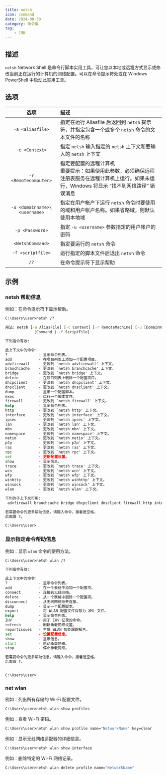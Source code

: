 ```yaml
---
title: netsh
icon: command
date: 2024-08-30
category: 命令集
tag:
    - CMD
---
```


## 描述

`netsh` Network Shell 是命令行脚本实用工具，可让您以本地或远程方式显示或修改当前正在运行的计算机的网络配置。可以在命令提示符处或在 Windows PowerShell 中启动此实用工具。

## 选项

|  选项  |  描述  |
|  :----:  |  :----  |
|  `-a <aliasfile>`  |  指定在运行 Aliasfile 后返回到 `netsh` 提示符，并指定包含一个或多个 `netsh` 命令的文本文件的名称  |
|  `-c <Context>`  |  指定 `netsh` 输入指定的 `netsh` 上下文和要输入的 `netsh` 上下文  |
|  `-r <Remotecomputer>`  |  指定要配置的远程计算机</br> 重要提示：如果使用此参数，必须确保远程注册表服务在远程计算机上运行。如果未运行，Windows 将显示 “找不到网络路径” 错误消息  |
|  `-u <domainname>\<username>`  |  指定在用户帐户下运行 `netsh` 命令时要使用的域和用户帐户名称。如果省略域，则默认使用本地域  |
|  `-p <Password>`  |  指定 `-u <username>` 参数指定的用户帐户的密码  |
|  `<NetshCommand>`  |  指定要运行的 `netsh` 命令  |
|  `-f <scriptfile>`  |  运行指定的脚本文件后退出 `netsh` 命令  |
|  `/?`  |  在命令提示符下显示帮助  |

## 示例

### netsh 帮助信息

例如：在命令提示符下显示帮助。

```cmd
C:\Users\user>netsh /?

用法: netsh [-a AliasFile] [-c Context] [-r RemoteMachine] [-u [DomainName\]UserName] [-p Password | *]
             [Command | -f ScriptFile]

下列指令有效:

此上下文中的命令:
?              - 显示命令列表。
add            - 在项目列表上添加一个配置项目。
advfirewall    - 更改到 `netsh advfirewall' 上下文。
branchcache    - 更改到 `netsh branchcache' 上下文。
bridge         - 更改到 `netsh bridge' 上下文。
delete         - 在项目列表上删除一个配置项目。
dhcpclient     - 更改到 `netsh dhcpclient' 上下文。
dnsclient      - 更改到 `netsh dnsclient' 上下文。
dump           - 显示一个配置脚本。
exec           - 运行一个脚本文件。
firewall       - 更改到 `netsh firewall' 上下文。
help           - 显示命令列表。
http           - 更改到 `netsh http' 上下文。
interface      - 更改到 `netsh interface' 上下文。
ipsec          - 更改到 `netsh ipsec' 上下文。
lan            - 更改到 `netsh lan' 上下文。
mbn            - 更改到 `netsh mbn' 上下文。
namespace      - 更改到 `netsh namespace' 上下文。
netio          - 更改到 `netsh netio' 上下文。
p2p            - 更改到 `netsh p2p' 上下文。
ras            - 更改到 `netsh ras' 上下文。
rpc            - 更改到 `netsh rpc' 上下文。
set            - 更新配置设置。
show           - 显示信息。
trace          - 更改到 `netsh trace' 上下文。
wcn            - 更改到 `netsh wcn' 上下文。
wfp            - 更改到 `netsh wfp' 上下文。
winhttp        - 更改到 `netsh winhttp' 上下文。
winsock        - 更改到 `netsh winsock' 上下文。
wlan           - 更改到 `netsh wlan' 上下文。

下列的子上下文可用:
 advfirewall branchcache bridge dhcpclient dnsclient firewall http interface ipsec lan mbn namespace netio p2p ras rpc trace wcn wfp winhttp winsock wlan

若需要命令的更多帮助信息，请键入命令，接着是空格，
后面跟 ?。

C:\Users\user>
```

### 显示指定命令帮助信息

例如：显示 `wlan` 命令的使用方法。

```cmd
C:\Users\user>netsh wlan /?

下列指令有效:

此上下文中的命令:
?              - 显示命令列表。
add            - 在一个表格中添加一个配置项。
connect        - 连接到无线网络。
delete         - 从一个表格中删除一个配置项。
disconnect     - 从无线网络断开连接。
dump           - 显示一个配置脚本。
export         - 将 WLAN 配置文件保存为 XML 文件。
help           - 显示命令列表。
IHV            - 用于 IHV 记录的命令。
refresh        - 刷新承载网络设置。
reportissues   - 生成 WLAN 智能跟踪报告。
set            - 设置配置信息。
show           - 显示信息。
start          - 启动承载网络。
stop           - 停止承载网络。

若需要命令的更多帮助信息，请键入命令，接着是空格，
后面跟 ?。


C:\Users\user>
```

### net wlan

例如：列出所有存储的 Wi-Fi 配置文件。

```cmd
C:\Users\user>netsh wlan show profiles
```

例如：查看 Wi-Fi 密码。

```cmd
C:\Users\user>netsh wlan show profile name="NetworkName" key=clear
```

例如：显示无线网络适配器的详细信息。

```cmd
C:\Users\user>netsh wlan show interface
```

例如：删除特定的 Wi-Fi 网络记录。

```cmd
C:\Users\user>netsh wlan delete profile name="NetworkName"
```
